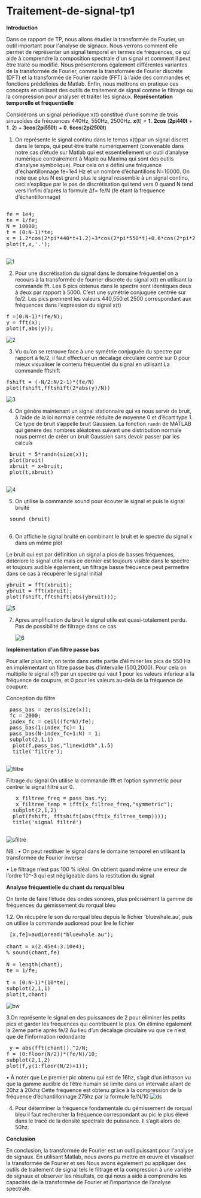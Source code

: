 # Traitement-de-signal-tp1

**Introduction**

Dans ce rapport de TP, nous allons étudier la transformée de Fourier, un outil important pour l'analyse de signaux. Nous verrons comment elle permet de représenter un signal temporel en termes de fréquences, ce qui aide à comprendre la composition spectrale d'un signal et comment il peut être traité ou modifié. Nous présenterons également différentes variantes de la transformée de Fourier, comme la transformée de Fourier discrète (DFT) et la transformée de Fourier rapide (FFT) à l’aide des commandes et fonctions prédéfinies de Matlab. Enfin, nous mettrons en pratique ces concepts en utilisant des outils de traitement de signal comme le filtrage ou la compression pour analyser et traiter les signaux. 
**Représentation temporelle et fréquentielle**

Considérons un signal périodique x(t) constitué d’une somme de trois sinusoïdes de fréquences 440Hz, 550Hz, 2500Hz.
 𝐱(𝐭) = 𝟏. 𝟐𝐜𝐨𝐬 (𝟐𝐩𝐢𝟒𝟒𝟎𝐭 + 𝟏. 𝟐) + 𝟑𝐜𝐨𝐬(𝟐𝐩𝐢𝟓𝟓𝟎𝐭) + 𝟎. 𝟔𝐜𝐨𝐬(𝟐𝐩𝐢𝟐𝟓𝟎𝟎𝐭)

1.	On représente le signal continu dans le temps x(t)par un signal discret dans le temps, qui peut être traité numériquement (convenable dans notre cas d’étude sur Matlab qui est essentiellement un outil d’analyse numérique contrairement à Maple ou Maxima qui sont des outils d’analyse symbolique).
 Pour cela on a défini une fréquence d'échantillonnage fe=1e4 Hz et un nombre d’échantillons N=10000. On note que plus N est grand plus le signal ressemble à un signal continu, ceci s’explique par le pas de discrétisation qui tend vers 0 quand N tend vers l’infini d’après la formule Δf= fe/N (fe étant la fréquence d’échantillonnage)
<pre>

fe = 1e4;
te = 1/fe;
N = 10000; 
t = (0:N-1)*te; 
x = 1.2*cos(2*pi*440*t+1.2)+3*cos(2*pi*550*t)+0.6*cos(2*pi*2500*t);
plot(t,x,'.');

</pre>

    
     
![1](https://user-images.githubusercontent.com/86806375/209357337-d5f20a83-02d4-4372-894b-c711ef8a3130.JPG)


2.	Pour une discrétisation du signal dans le domaine fréquentiel on a recours à la transformée de fourrier discrète du signal x(t) en utilisant la commande fft.
Les 6 pics obtenus dans le spectre sont identiques deux à deux par rapport à 5000. C’est une symétrie conjuguée centrée sur fe/2. Les pics prennent les valeurs 440,550 et 2500 correspondant aux fréquences dans l’expression du signal x(t)

<pre>
f =(0:N-1)*(fe/N); 
y = fft(x); 
plot(f,abs(y));
</pre>

    
![2](https://user-images.githubusercontent.com/86806375/209357384-c0fc322b-bd39-46a4-b69b-e7f1c7c9159a.JPG)


3.	Vu qu’on se retrouve face à une symétrie conjuguée du spectre par rapport à fe/2, il faut effectuer un décalage circulaire centré sur 0 pour mieux visualiser le contenu fréquentiel du signal en utilisant La commande fftshift

<pre>
fshift = (-N/2:N/2-1)*(fe/N)
plot(fshift,fftshift(2*abs(y)/N))
</pre>

    
     
![3](https://user-images.githubusercontent.com/86806375/209357421-609cc6bb-f483-4a7c-a92a-04cbd5e501b6.JPG)


4.	On génère maintenant un signal stationnaire qui va nous servir de bruit, à l’aide de la loi normale centrée réduite de moyenne 0 et d’écart type 1. Ce type de bruit s’appelle bruit Gaussien. La fonction `randn` de MATLAB qui génère des nombres aléatoires suivant une distribution normale nous permet de créer un bruit Gaussien sans devoir passer par les calculs

<pre>
 bruit = 5*randn(size(x));
 plot(bruit)
 xbruit = x+bruit;
 plot(t,xbruit)
 </pre>

     
     
![4](https://user-images.githubusercontent.com/86806375/209357450-9ffe5bba-3096-4e1f-8f16-0c24dc6b457f.JPG)


5.	 On utilise la commande sound pour écouter le signal et puis le signal bruité
<pre>
 sound (bruit)
 </pre>

6.	On affiche le signal bruité en combinant le bruit et le spectre du signal x dans un même plot

Le bruit qui est par définition un signal a pics de basses fréquences, détériore le signal utile mais ce dernier est toujours visible dans le spectre et toujours audible également, un filtrage basse fréquence peut permettre dans ce cas à récupérer le signal initial

<pre>
ybruit = fft(xbruit);
ybruit = fft(xbruit);
plot(fshift,fftshift(abs(ybruit)));
</pre>
 

     
     
![5](https://user-images.githubusercontent.com/86806375/209357485-9924c993-8d25-409a-97a2-302092c6099d.JPG)


7.	Apres amplification du bruit le signal utile est quasi-totalement perdu. Pas de possibilité de filtrage dans ce cas

     ![6](https://user-images.githubusercontent.com/86806375/209026887-7fcf00b4-1e4a-40e6-87b5-0a18980b543a.JPG)


**Implémentation d’un filtre passe bas**


Pour aller plus loin, on tente dans cette partie d’éliminer les pics de 550 Hz en implémentant un filtre passe bas d’intervalle (500,2000). Pour cela on multiplie le signal x(f) par un spectre qui vaut 1 pour les valeurs inferieur a la fréquence de coupure, et 0 pour les valeurs au-delà de la fréquence de coupure.

Conception du filtre
<pre>
 pass_bas = zeros(size(x)); 
 fc = 2000; 
 index_fc = ceil((fc*N)/fe);
 pass_bas(1:index_fc)= 1;
 pass_bas(N-index_fc+1:N) = 1; 
 subplot(2,1,1)
  plot(f,pass_bas,"linewidth",1.5)
  title('filtre');
  </pre>
  
    
![filtre](https://user-images.githubusercontent.com/86806375/209414675-544ebf6e-10ae-4e5a-8693-440713c961f2.JPG)



Filtrage du signal
On utilise la commande ifft et l’option symmetric pour centrer le signal filtré sur 0.

<pre>
   x_filtree_freq = pass_bas.*y; 
   x_filtree_temp = ifft(x_filtree_freq,"symmetric");
  subplot(2,1,2)
  plot(fshift, fftshift(abs(fft(x_filtree_temp))));
  title('signal filtré')
  </pre>

     
![sfiltré](https://user-images.githubusercontent.com/86806375/209414699-20ecb85e-1d5f-4394-920b-9f855229ab1f.JPG)


NB :
•	On peut restituer le signal dans le domaine temporel en utilisant la transformée de Fourier inverse

•	Le filtrage n’est pas 100 % idéal. On obtient quand même une erreur de l’ordre 10^-3 qui est négligeable dans la restitution du signal

**Analyse fréquentielle du chant du rorqual bleu**

On tente de faire l’étude des ondes sonores, plus précisément la gamme de fréquences du gémissement du rorqual bleu

1.2. On récupère le son du rorqual bleu depuis le fichier ‘bluewhale.au’, puis on utilise la commande audioread pour lire le fichier
 
 <pre>
 [x,fe]=audioread("bluewhale.au");

chant = x(2.45e4:3.10e4);
% sound(chant,fe)

N = length(chant);
te = 1/fe;

t = (0:N-1)*(10*te);
subplot(2,1,1)
plot(t,chant)
</pre>

![bw](https://user-images.githubusercontent.com/86806375/209414709-752a5008-b8c4-418a-bb46-8c93b38738bd.JPG)


3.On représente le signal en des puissances de 2 pour éliminer les petits pics et garder les fréquences qui contribuent le plus. On élimine également la 2eme partie après fe/2 Au lieu d’un décalage circulaire vu que ce n’est que de l’information redondante
 <pre>
 y = abs(fft(chant)).^2/N; 
f = (0:floor(N/2))*(fe/N)/10;
subplot(2,1,2)
plot(f,y(1:floor(N/2)+1));
</pre>

•	À noter que Le premier pic obtenu qui est de 16hz, s’agit d’un infrason vu que la gamme audible de l’être humain se limite dans un intervalle allant de 20hz à 20khz
 Cette fréquence est obtenu grâce à la compression de la fréquence d’échantillonnage 275hz par la formule fe/N/10
    ![ds](https://user-images.githubusercontent.com/86806375/209027957-9723ca94-cebf-4348-8003-6cdb0a5a07f6.JPG)


  4. Pour déterminer la fréquence fondamentale du gémissement de rorqual bleu il faut rechercher la fréquence correspondant au pic le plus élevé dans le tracé de la densité spectrale de puissance. Il s’agit alors de 50hz.


**Conclusion**

En conclusion, la transformée de Fourier est un outil puissant pour l'analyse de signaux. En utilisant Matlab, nous avons pu mettre en œuvre et visualiser la transformée de Fourier et ses Nous avons également pu appliquer des outils de traitement de signal tels le filtrage et la compression à une variété de signaux et observer les résultats, ce qui nous a aidé à comprendre les capacités de la transformée de Fourier et l’importance de l’analyse spectrale.



